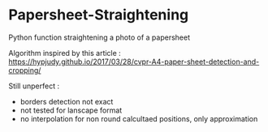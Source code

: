 # Papersheet-Straightening
Python function straightening a photo of a papersheet

Algorithm inspired by this article : https://hypjudy.github.io/2017/03/28/cvpr-A4-paper-sheet-detection-and-cropping/

Still unperfect :
- borders detection not exact
- not tested for lanscape format
- no interpolation for non round calcultaed positions, only approximation
